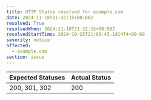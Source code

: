 ```yaml
---
title: HTTP Status resolved for example.com
date: 2024-11-18T21:32:15+00:00Z
resolved: True
resolvedWhen: 2024-11-18T21:32:15+00:00Z
resolvedStartTime: 2024-10-25T21:09:43.191474+00:00
severity: notice
affected:
  - example.com
section: issue
---
```


| Expected Statuses | Actual Status  |
|-------------------|----------------|
| 200, 301, 302 | 200 |
